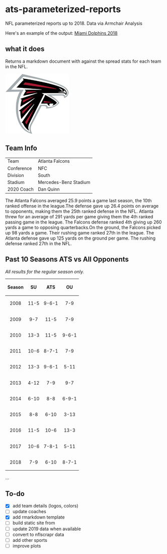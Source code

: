 # ats-parameterized-reports
NFL parameterized reports up to 2018. Data via Armchair Analysis

Here's an example of the output: [Miami Dolphins 2018](https://nfl-report-demo.netlify.com/)

## what it does
Returns a markdown document with against the spread stats for each team in the NFL.


<img src="nfl_logos/Atlanta_Falcons_logo.png" width="40%" />

## Team Info

|            |                       |
| ---------- | --------------------- |
| Team       | Atlanta Falcons       |
| Conference | NFC                   |
| Division   | South                 |
| Stadium    | Mercedes-Benz Stadium |
| 2020 Coach | Dan Quinn             |

The Atlanta Falcons averaged 25.9 points a game last season, the 10th
ranked offense in the league.The defense gave up 26.4 points on average
to opponents, making them the 25th ranked defense in the NFL. Atlanta
threw for an average of 291 yards per game giving them the 4th ranked
passing game in the league. The Falcons defense ranked 4th giving up 260
yards a game to opposing quarterbacks.On the ground, the Falcons picked
up 98 yards a game. Their rushing game ranked 27th in the league. The
Atlanta defense gave up 125 yards on the ground per game. The rushing
defense ranked 27th in the NFL.

## Past 10 Seasons ATS vs All Opponents

*All results for the regular season only.*

<table>

<thead>

<tr>

<th style="text-align:center;">

Season

</th>

<th style="text-align:center;">

SU

</th>

<th style="text-align:center;">

ATS

</th>

<th style="text-align:center;">

OU

</th>

</tr>

</thead>

<tbody>

<tr>

<td style="text-align:center;">

2008

</td>

<td style="text-align:center;">

11-5

</td>

<td style="text-align:center;">

9-6-1

</td>

<td style="text-align:center;">

7-9

</td>

</tr>

<tr>

<td style="text-align:center;">

2009

</td>

<td style="text-align:center;">

9-7

</td>

<td style="text-align:center;">

11-5

</td>

<td style="text-align:center;">

7-9

</td>

</tr>

<tr>

<td style="text-align:center;">

2010

</td>

<td style="text-align:center;">

13-3

</td>

<td style="text-align:center;">

11-5

</td>

<td style="text-align:center;">

9-6-1

</td>

</tr>

<tr>

<td style="text-align:center;">

2011

</td>

<td style="text-align:center;">

10-6

</td>

<td style="text-align:center;">

8-7-1

</td>

<td style="text-align:center;">

7-9

</td>

</tr>

<tr>

<td style="text-align:center;">

2012

</td>

<td style="text-align:center;">

13-3

</td>

<td style="text-align:center;">

9-6-1

</td>

<td style="text-align:center;">

5-11

</td>

</tr>

<tr>

<td style="text-align:center;">

2013

</td>

<td style="text-align:center;">

4-12

</td>

<td style="text-align:center;">

7-9

</td>

<td style="text-align:center;">

9-7

</td>

</tr>

<tr>

<td style="text-align:center;">

2014

</td>

<td style="text-align:center;">

6-10

</td>

<td style="text-align:center;">

8-8

</td>

<td style="text-align:center;">

6-9-1

</td>

</tr>

<tr>

<td style="text-align:center;">

2015

</td>

<td style="text-align:center;">

8-8

</td>

<td style="text-align:center;">

6-10

</td>

<td style="text-align:center;">

3-13

</td>

</tr>

<tr>

<td style="text-align:center;">

2016

</td>

<td style="text-align:center;">

11-5

</td>

<td style="text-align:center;">

10-6

</td>

<td style="text-align:center;">

13-3

</td>

</tr>

<tr>

<td style="text-align:center;">

2017

</td>

<td style="text-align:center;">

10-6

</td>

<td style="text-align:center;">

7-8-1

</td>

<td style="text-align:center;">

5-11

</td>

</tr>

<tr>

<td style="text-align:center;">

2018

</td>

<td style="text-align:center;">

7-9

</td>

<td style="text-align:center;">

6-10

</td>

<td style="text-align:center;">

8-7-1

</td>

</tr>

</tbody>

</table>

...


## To-do

- [x] add team details (logos, colors)
- [ ] update coaches
- [x] add rmarkdown template
- [ ] build static site from 
- [ ] update 2019 data when available
- [ ] convert to nflscrapr data 
- [ ] add other sports
- [ ] improve plots
